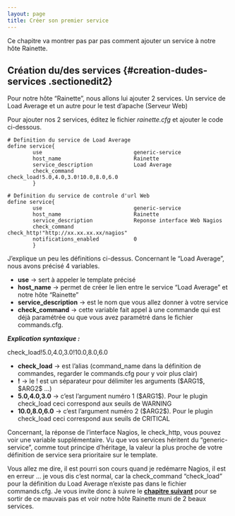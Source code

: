 ```yaml
---
layout: page
title: Créer son premier service 
---
```


Ce chapitre va montrer pas par pas comment ajouter un service à notre
hôte Rainette.

Création du/des services {#creation-dudes-services .sectionedit2}
------------------------

Pour notre hôte “Rainette”, nous allons lui ajouter 2 services. Un
service de Load Average et un autre pour le test d’apache (Serveur Web)

Pour ajouter nos 2 services, éditez le fichier *rainette.cfg* et ajouter
le code ci-dessous.

~~~
# Definition du service de Load Average
define service{
        use                             generic-service
        host_name                       Rainette
        service_description             Load Average
        check_command                   check_load!5.0,4.0,3.0!10.0,8.0,6.0
        }

# Definition du service de controle d'url Web
define service{
        use                             generic-service
        host_name                       Rainette
        service_description             Reponse interface Web Nagios
        check_command                   check_http!"http://xx.xx.xx.xx/nagios"
        notifications_enabled           0
        }
~~~

J’explique un peu les définitions ci-dessus. Concernant le “Load
Average”, nous avons précisé 4 variables.

-   **use** → sert à appeler le template précisé
-   **host\_name** → permet de créer le lien entre le service “Load
    Average” et notre hôte “Rainette”
-   **service\_description** → est le nom que vous allez donner à votre
    service
-   **check\_command** → cette variable fait appel à une commande qui
    est déjà paramétrée ou que vous avez paramétré dans le fichier
    commands.cfg.

***Explication syntaxique :***

check\_load!5.0,4.0,3.0!10.0,8.0,6.0

-   **check\_load** → est l’alias (command\_name dans la définition de
    commandes, regarder le commands.cfg pour y voir plus clair)
-   **!** → le ! est un séparateur pour délimiter les arguments
    (\$ARG1\$, \$ARG2\$ …)
-   **5.0,4.0,3.0** → c’est l’argument numéro 1 (\$ARG1\$). Pour le
    plugin check\_load ceci correspond aux seuils de WARNING
-   **10.0,8.0,6.0** → c’est l’argument numéro 2 (\$ARG2\$). Pour le
    plugin check\_load ceci correspond aux seuils de CRITICAL

Concernant, la réponse de l’interface Nagios, le check\_http, vous
pouvez voir une variable supplémentaire. Vu que vos services héritent du
“generic-service”, comme tout principe d’héritage, la valeur la plus
proche de votre définition de service sera prioritaire sur le template.

Vous allez me dire, il est pourri son cours quand je redémarre Nagios,
il est en erreur … je vous dis c’est normal, car la check\_command
“check\_load” pour la définition du Load Average n’existe pas dans le
fichier commands.cfg. Je vous invite donc à suivre le **[chapitre
suivant](creer-sa-premiere-commande.html "nagios:nagios-debutant:creer-sa-premiere-commande")**
pour se sortir de ce mauvais pas et voir notre hôte Rainette muni de 2
beaux services.
